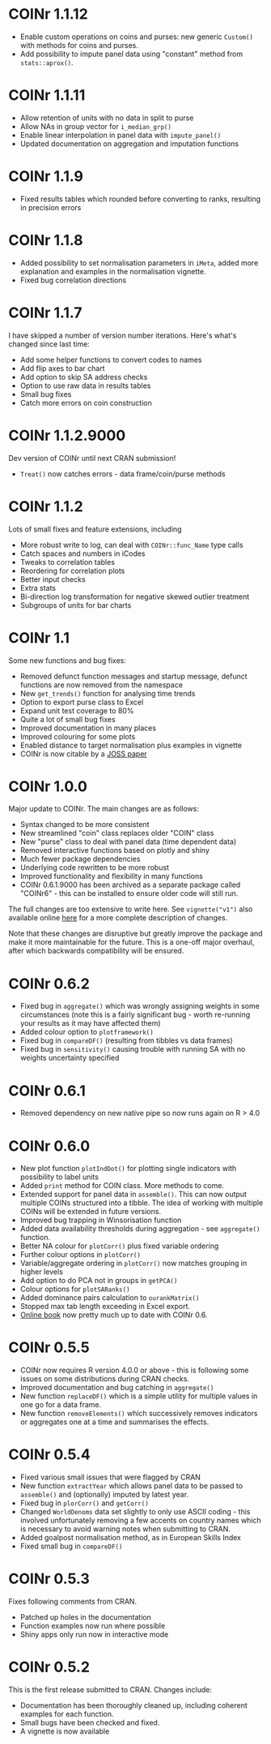 # COINr 1.1.12

- Enable custom operations on coins and purses: new generic `Custom()` with methods
for coins and purses.
- Add possibility to impute panel data using "constant" method from `stats::aprox()`.

# COINr 1.1.11

- Allow retention of units with no data in split to purse
- Allow NAs in group vector for `i_median_grp()`
- Enable linear interpolation in panel data with `impute_panel()`
- Updated documentation on aggregation and imputation functions

# COINr 1.1.9

- Fixed results tables which rounded before converting to ranks, resulting in precision errors

# COINr 1.1.8

- Added possibility to set normalisation parameters in `iMeta`, added more explanation and examples in the normalisation vignette.
- Fixed bug correlation directions

# COINr 1.1.7

I have skipped a number of version number iterations. Here's what's changed since last time:

- Add some helper functions to convert codes to names
- Add flip axes to bar chart
- Add option to skip SA address checks
- Option to use raw data in results tables
- Small bug fixes
- Catch more errors on coin construction


# COINr 1.1.2.9000

Dev version of COINr until next CRAN submission!

* `Treat()` now catches errors - data frame/coin/purse methods 

# COINr 1.1.2

Lots of small fixes and feature extensions, including

* More robust write to log, can deal with `COINr::func_Name` type calls
* Catch spaces and numbers in iCodes
* Tweaks to correlation tables
* Reordering for correlation plots
* Better input checks
* Extra stats
* Bi-direction log transformation for negative skewed outlier treatment
* Subgroups of units for bar charts

# COINr 1.1

Some new functions and bug fixes:

* Removed defunct function messages and startup message, defunct functions are now removed from the namespace
* New `get_trends()` function for analysing time trends
* Option to export purse class to Excel
* Expand unit test coverage to 80%
* Quite a lot of small bug fixes
* Improved documentation in many places
* Improved colouring for some plots
* Enabled distance to target normalisation plus examples in vignette
* COINr is now citable by a [JOSS paper](https://doi.org/10.21105/joss.04567)

# COINr 1.0.0

Major update to COINr. The main changes are as follows:

* Syntax changed to be more consistent
* New streamlined "coin" class replaces older "COIN" class
* New "purse" class to deal with panel data (time dependent data)
* Removed interactive functions based on plotly and shiny
* Much fewer package dependencies
* Underlying code rewritten to be more robust
* Improved functionality and flexibility in many functions
* COINr 0.6.1.9000 has been archived as a separate package called "COINr6" - this can be installed to ensure older code will still run.

The full changes are too extensive to write here. See `vignette("v1")` also available online [here](https://bluefoxr.github.io/COINr/articles/v1.html) for a more complete description of changes.

Note that these changes are disruptive but greatly improve the package and make it more maintainable for the future. This is a one-off major overhaul, after which backwards compatibility will be ensured.

# COINr 0.6.2

* Fixed bug in `aggregate()` which was wrongly assigning weights in some circumstances (note this is a fairly
significant bug - worth re-running your results as it may have affected them)
* Added colour option to `plotframework()`
* Fixed bug in `compareDF()` (resulting from tibbles vs data frames)
* Fixed bug in `sensitivity()` causing trouble with running SA with no weights uncertainty specified

# COINr 0.6.1

* Removed dependency on new native pipe so now runs again on R > 4.0

# COINr 0.6.0

* New plot function `plotIndDot()` for plotting single indicators with possibility to label units
* Added `print` method for COIN class. More methods to come.
* Extended support for panel data in `assemble()`. This can now output multiple COINs structured into a tibble. The idea of working with multiple COINs will be extended in future versions.
* Improved bug trapping in Winsorisation function
* Added data availability thresholds during aggregation - see `aggregate()` function.
* Better NA colour for `plotCorr()` plus fixed variable ordering
* Further colour options in `plotCorr()`
* Variable/aggregate ordering in `plotCorr()` now matches grouping in higher levels
* Add option to do PCA not in groups in `getPCA()`
* Colour options for `plotSARanks()`
* Added dominance pairs calculation to `ourankMatrix()`
* Stopped max tab length exceeding in Excel export.
* [Online book](https://bluefoxr.github.io/COINrDoc/) now pretty much up to date with COINr 0.6.

# COINr 0.5.5

* COINr now requires R version 4.0.0 or above - this is following some issues on some distributions during CRAN checks.
* Improved documentation and bug catching in `aggregate()`
* New function `replaceDF()` which is a simple utility for multiple values in one go for a data frame.
* New function `removeElements()` which successively removes indicators or aggregates one at a time and summarises the effects.

# COINr 0.5.4

* Fixed various small issues that were flagged by CRAN
* New function `extractYear` which allows panel data to be passed to `assemble()` and (optionally) imputed by latest year.
* Fixed bug in `plorCorr()` and `getCorr()`
* Changed `WorldDenoms` data set slightly to only use ASCII coding - this involved unfortunately removing a few accents on country names which is necessary to avoid warning notes when submitting to CRAN.
* Added goalpost normalisation method, as in European Skills Index
* Fixed small bug in `compareDF()`

# COINr 0.5.3

Fixes following comments from CRAN.

* Patched up holes in the documentation
* Function examples now run where possible
* Shiny apps only run now in interactive mode

# COINr 0.5.2

This is the first release submitted to CRAN. Changes include:

* Documentation has been thoroughly cleaned up, including coherent examples for each function.
* Small bugs have been checked and fixed.
* A vignette is now available
